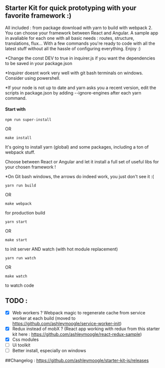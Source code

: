 ## Starter Kit for quick prototyping with your favorite framework :)
All included : from package download with yarn to build with webpack 2.
You can choose your framework between React and Angular. A sample app in avaliable for each one with all basic needs : routes, structure, translations, flux...
With a few commands you're ready to code with all the latest stuff without all the hassle of configuring everything.
Enjoy :)

*Change the const DEV to true in inquirer.js if you want the dependencies to be saved in your package.json

*Inquirer doesnt work very well with git bash terminals on windows. Consider using powershell.

*If your node is not up to date and yarn asks you a recent version, edit the scripts in package.json by adding --ignore-engines after each yarn command.

#### Start with
```
npm run super-install
```
OR
```
make install
```

It's going to install yarn (global) and some packages, including a ton of webpack stuff.

Choose between React or Angular and let it install a full set of useful libs for your chosen framework !

*On Git bash windows, the arrows do indeed work, you just don't see it :(

```
yarn run build
```
OR
```
make webpack
```
for production build

```
yarn start
```
OR
```
make start
```
to init server AND watch (with hot module replacement)

```
yarn run watch
```
OR
```
make watch
```
to watch code

## TODO :
- [x] Web workers ? Webpack magic to regenerate cache from service worker at each build (moved to https://github.com/ashleymoogle/service-worker-init)
- [x] Redux instead of mobX ? (React app working with redux from this starter kit here : https://github.com/ashleymoogle/react-redux-sample)
- [x] Css modules
- [ ] Ui toolkit
- [ ] Better install, especially on windows

##Changelog : 
https://github.com/ashleymoogle/starter-kit-js/releases